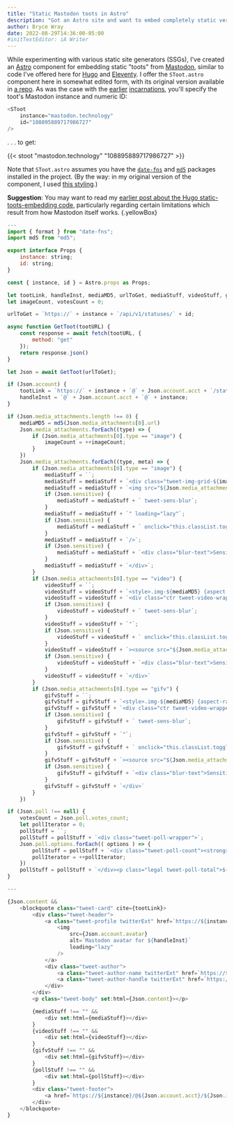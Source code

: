 ```yaml
---
title: "Static Mastodon toots in Astro"
description: "Got an Astro site and want to embed completely static versions of posts from the Fediverse? Check out this component."
author: Bryce Wray
date: 2022-08-29T14:36:00-05:00
#initTextEditor: iA Writer
---
```


While experimenting with various static site generators (SSGs), I've created an [Astro](https://astro.build) component for embedding static "toots" from [Mastodon](https://joinmastodon.org), similar to code I've offered here for [Hugo](https://gohugo.io) and [Eleventy](https://11ty.dev). I offer the `SToot.astro` component here in somewhat edited form, with its original version available in [a repo](https://github.com/brycewray/astro-site/blob/main/src/components/SToot.astro). As was the case with the [earlier](/posts/2022/06/static-mastodon-toots-hugo/) [incarnations](/posts/2022/08/static-embeds-eleventy/), you'll specify the toot's Mastodon instance and numeric ID:

```js
<SToot
	instance="mastodon.technology"
	id="108895889717986727"
/>
```

. . . to get:

{{< stoot "mastodon.technology" "108895889717986727" >}}

Note that `SToot.astro` assumes you have the [`date-fns`](https://github.com/date-fns/date-fns) and [`md5`](https://github.com/pvorb/node-md5) packages installed in the project. (By the way: in my original version of the component, I used [this styling](https://github.com/brycewray/astro-site/blob/main/src/styles/Twitter.scss).)

**Suggestion**: You may want to read my [earlier post about the Hugo static-toots-embedding code](/posts/2022/06/static-mastodon-toots-hugo/), particularly regarding certain limitations which result from how Mastodon itself works.
{.yellowBox}

```js
---
import { format } from "date-fns";
import md5 from "md5";

export interface Props {
	instance: string;
	id: string;
}

const { instance, id } = Astro.props as Props;

let tootLink, handleInst, mediaMD5, urlToGet, mediaStuff, videoStuff, gifvStuff, pollStuff = '';
let imageCount, votesCount = 0;

urlToGet = `https://` + instance + `/api/v1/statuses/` + id;

async function GetToot(tootURL) {
	const response = await fetch(tootURL, {
		method: "get"
	});
	return response.json()
}

let Json = await GetToot(urlToGet);

if (Json.account) {
	tootLink = `https://` + instance + `@` + Json.account.acct + `/status/` + id;
	handleInst = `@` + Json.account.acct + `@` + instance;
}

if (Json.media_attachments.length !== 0) {
	mediaMD5 = md5(Json.media_attachments[0].url)
	Json.media_attachments.forEach((type) => {
		if (Json.media_attachments[0].type == "image") {
			imageCount = ++imageCount;
		}
	})
	Json.media_attachments.forEach((type, meta) => {
		if (Json.media_attachments[0].type == "image") {
			mediaStuff = ``;
			mediaStuff = mediaStuff + `<div class="tweet-img-grid-${imageCount}"><style>.img-${mediaMD5} {aspect-ratio: ${Json.media_attachments[0].meta.original.width} / ${Json.media_attachments[0].meta.original.height}}</style>`;
			mediaStuff = mediaStuff + `<img src="${Json.media_attachments[0].url}" alt="Image ${Json.media_attachments[0].id} from toot ${id} on ${instance}" class="tweet-media-img img-${mediaMD5}`;
			if (Json.sensitive) {
				mediaStuff = mediaStuff + ` tweet-sens-blur`;
			}
			mediaStuff = mediaStuff + `" loading="lazy"`;
			if (Json.sensitive) {
				mediaStuff = mediaStuff + ` onclick="this.classList.toggle('tweet-sens-blur-no')"`;
			}
			mediaStuff = mediaStuff + `/>`;
			if (Json.sensitive) {
				mediaStuff = mediaStuff + `<div class="blur-text">Sensitive content<br />(flagged&nbsp;at&nbsp;origin)</div>`;
			}
			mediaStuff = mediaStuff + `</div>`;
		}
		if (Json.media_attachments[0].type == "video") {
			videoStuff = ``;
			videoStuff = videoStuff + `<style>.img-${mediaMD5} {aspect-ratio: ${Json.media_attachments[0].meta.original.width} / ${Json.media_attachments[0].meta.original.height}}</style>`;
			videoStuff = videoStuff + `<div class="ctr tweet-video-wrapper"><video muted playsinline controls class="ctr tweet-media-img img-${mediaMD5}`;
			if (Json.sensitive) {
				videoStuff = videoStuff + ` tweet-sens-blur`;
			}
			videoStuff = videoStuff + `"`;
			if (Json.sensitive) {
				videoStuff = videoStuff + ` onclick="this.classList.toggle('tweet-sens-blur-no')"`;
			}
			videoStuff = videoStuff + `><source src="${Json.media_attachments[0].url}"><p class="legal ctr">(Your browser doesn&rsquo;t support the <code>video</code> tag.)</p></video>`;
			if (Json.sensitive) {
				videoStuff = videoStuff + `<div class="blur-text">Sensitive content<br />(flagged&nbsp;at&nbsp;origin)</div>`;
			}
			videoStuff = videoStuff + `</div>`
		}
		if (Json.media_attachments[0].type == "gifv") {
			gifvStuff = ``;
			gifvStuff = gifvStuff + `<style>.img-${mediaMD5} {aspect-ratio: ${Json.media_attachments[0].meta.original.width} / ${Json.media_attachments[0].meta.original.height}}</style>`;
			gifvStuff = gifvStuff + `<div class="ctr tweet-video-wrapper"><video loop autoplay muted playsinline controls controlslist="nofullscreen" class="ctr tweet-media-img img-${mediaMD5}`;
			if (Json.sensitive) {
				gifvStuff = gifvStuff + ` tweet-sens-blur`;
			}
			gifvStuff = gifvStuff + `"`;
			if (Json.sensitive) {
				gifvStuff = gifvStuff + ` onclick="this.classList.toggle('tweet-sens-blur-no')"`;
			}
			gifvStuff = gifvStuff + `><source src="${Json.media_attachments[0].url}"><p class="legal ctr">(Your browser doesn&rsquo;t support the <code>video</code> tag.)</p></video>`;
			if (Json.sensitive) {
				gifvStuff = gifvStuff + `<div class="blur-text">Sensitive content<br />(flagged&nbsp;at&nbsp;origin)</div>`;
			}
			gifvStuff = gifvStuff + `</div>`
		}
	})

if (Json.poll !== null) {
	votesCount = Json.poll.votes_count;
	let pollIterator = 0;
	pollStuff = ``;
	pollStuff = pollStuff + `<div class="tweet-poll-wrapper">`;
	Json.poll.options.forEach(( options ) => {
		pollStuff = pollStuff + `<div class="tweet-poll-count"><strong>${((Json.poll.options[pollIterator].votes_count)/(votesCount)).toLocaleString("en", {style: "percent", minimumFractionDigits: 1, maximumFractionDigits: 1})}</strong></div><div class="tweet-poll-meter"><meter id="vote-count" max="${votesCount}" value=${Json.poll.options[pollIterator].votes_count}></meter></div><div class="tweet-poll-title">${Json.poll.options[pollIterator].title}</div>`;
		pollIterator = ++pollIterator;
	})
	pollStuff = pollStuff + `</div><p class="legal tweet-poll-total">${votesCount} votes</p>`;
}

---

{Json.content &&
	<blockquote class="tweet-card" cite={tootLink}>
		<div class="tweet-header">
			<a class="tweet-profile twitterExt" href=`https://${instance}/@${Json.account.acct}` rel="noopener">
				<img
					src={Json.account.avatar}
					alt=`Mastodon avatar for ${handleInst}`
					loading="lazy"
				/>
			</a>
			<div class="tweet-author">
				<a class="tweet-author-name twitterExt" href=`https://${instance}/@${Json.account.acct}` rel="noopener">{Json.account.display_name}</a>
				<a class="tweet-author-handle twitterExt" href=`https://${instance}/@${Json.account.acct}` rel="noopener">{handleInst}</a>
			</div>
		</div>
		<p class="tweet-body" set:html={Json.content}></p>

		{mediaStuff !== "" &&
			<div set:html={mediaStuff}></div>
		}
		{videoStuff !== "" &&
			<div set:html={videoStuff}></div>
		}
		{gifvStuff !== "" &&
			<div set:html={gifvStuff}></div>
		}
		{pollStuff !== "" &&
			<div set:html={pollStuff}></div>
		}
		<div class="tweet-footer">
			<a href=`https://${instance}/@${Json.account.acct}/${Json.id}` class="tweet-date twitterExt" rel="noopener">{format(new Date(Json.created_at), "MMMM d, yyyy • h:mm aa")}</a>&nbsp;<span class="legal">(UTC)</span>
		</div>
	</blockquote>
}
```
